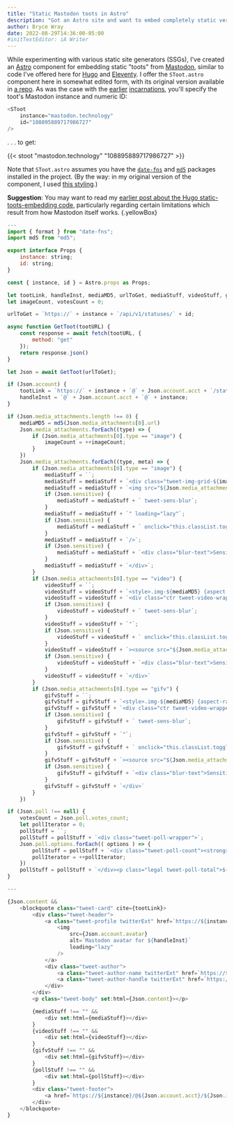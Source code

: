 ```yaml
---
title: "Static Mastodon toots in Astro"
description: "Got an Astro site and want to embed completely static versions of posts from the Fediverse? Check out this component."
author: Bryce Wray
date: 2022-08-29T14:36:00-05:00
#initTextEditor: iA Writer
---
```


While experimenting with various static site generators (SSGs), I've created an [Astro](https://astro.build) component for embedding static "toots" from [Mastodon](https://joinmastodon.org), similar to code I've offered here for [Hugo](https://gohugo.io) and [Eleventy](https://11ty.dev). I offer the `SToot.astro` component here in somewhat edited form, with its original version available in [a repo](https://github.com/brycewray/astro-site/blob/main/src/components/SToot.astro). As was the case with the [earlier](/posts/2022/06/static-mastodon-toots-hugo/) [incarnations](/posts/2022/08/static-embeds-eleventy/), you'll specify the toot's Mastodon instance and numeric ID:

```js
<SToot
	instance="mastodon.technology"
	id="108895889717986727"
/>
```

. . . to get:

{{< stoot "mastodon.technology" "108895889717986727" >}}

Note that `SToot.astro` assumes you have the [`date-fns`](https://github.com/date-fns/date-fns) and [`md5`](https://github.com/pvorb/node-md5) packages installed in the project. (By the way: in my original version of the component, I used [this styling](https://github.com/brycewray/astro-site/blob/main/src/styles/Twitter.scss).)

**Suggestion**: You may want to read my [earlier post about the Hugo static-toots-embedding code](/posts/2022/06/static-mastodon-toots-hugo/), particularly regarding certain limitations which result from how Mastodon itself works.
{.yellowBox}

```js
---
import { format } from "date-fns";
import md5 from "md5";

export interface Props {
	instance: string;
	id: string;
}

const { instance, id } = Astro.props as Props;

let tootLink, handleInst, mediaMD5, urlToGet, mediaStuff, videoStuff, gifvStuff, pollStuff = '';
let imageCount, votesCount = 0;

urlToGet = `https://` + instance + `/api/v1/statuses/` + id;

async function GetToot(tootURL) {
	const response = await fetch(tootURL, {
		method: "get"
	});
	return response.json()
}

let Json = await GetToot(urlToGet);

if (Json.account) {
	tootLink = `https://` + instance + `@` + Json.account.acct + `/status/` + id;
	handleInst = `@` + Json.account.acct + `@` + instance;
}

if (Json.media_attachments.length !== 0) {
	mediaMD5 = md5(Json.media_attachments[0].url)
	Json.media_attachments.forEach((type) => {
		if (Json.media_attachments[0].type == "image") {
			imageCount = ++imageCount;
		}
	})
	Json.media_attachments.forEach((type, meta) => {
		if (Json.media_attachments[0].type == "image") {
			mediaStuff = ``;
			mediaStuff = mediaStuff + `<div class="tweet-img-grid-${imageCount}"><style>.img-${mediaMD5} {aspect-ratio: ${Json.media_attachments[0].meta.original.width} / ${Json.media_attachments[0].meta.original.height}}</style>`;
			mediaStuff = mediaStuff + `<img src="${Json.media_attachments[0].url}" alt="Image ${Json.media_attachments[0].id} from toot ${id} on ${instance}" class="tweet-media-img img-${mediaMD5}`;
			if (Json.sensitive) {
				mediaStuff = mediaStuff + ` tweet-sens-blur`;
			}
			mediaStuff = mediaStuff + `" loading="lazy"`;
			if (Json.sensitive) {
				mediaStuff = mediaStuff + ` onclick="this.classList.toggle('tweet-sens-blur-no')"`;
			}
			mediaStuff = mediaStuff + `/>`;
			if (Json.sensitive) {
				mediaStuff = mediaStuff + `<div class="blur-text">Sensitive content<br />(flagged&nbsp;at&nbsp;origin)</div>`;
			}
			mediaStuff = mediaStuff + `</div>`;
		}
		if (Json.media_attachments[0].type == "video") {
			videoStuff = ``;
			videoStuff = videoStuff + `<style>.img-${mediaMD5} {aspect-ratio: ${Json.media_attachments[0].meta.original.width} / ${Json.media_attachments[0].meta.original.height}}</style>`;
			videoStuff = videoStuff + `<div class="ctr tweet-video-wrapper"><video muted playsinline controls class="ctr tweet-media-img img-${mediaMD5}`;
			if (Json.sensitive) {
				videoStuff = videoStuff + ` tweet-sens-blur`;
			}
			videoStuff = videoStuff + `"`;
			if (Json.sensitive) {
				videoStuff = videoStuff + ` onclick="this.classList.toggle('tweet-sens-blur-no')"`;
			}
			videoStuff = videoStuff + `><source src="${Json.media_attachments[0].url}"><p class="legal ctr">(Your browser doesn&rsquo;t support the <code>video</code> tag.)</p></video>`;
			if (Json.sensitive) {
				videoStuff = videoStuff + `<div class="blur-text">Sensitive content<br />(flagged&nbsp;at&nbsp;origin)</div>`;
			}
			videoStuff = videoStuff + `</div>`
		}
		if (Json.media_attachments[0].type == "gifv") {
			gifvStuff = ``;
			gifvStuff = gifvStuff + `<style>.img-${mediaMD5} {aspect-ratio: ${Json.media_attachments[0].meta.original.width} / ${Json.media_attachments[0].meta.original.height}}</style>`;
			gifvStuff = gifvStuff + `<div class="ctr tweet-video-wrapper"><video loop autoplay muted playsinline controls controlslist="nofullscreen" class="ctr tweet-media-img img-${mediaMD5}`;
			if (Json.sensitive) {
				gifvStuff = gifvStuff + ` tweet-sens-blur`;
			}
			gifvStuff = gifvStuff + `"`;
			if (Json.sensitive) {
				gifvStuff = gifvStuff + ` onclick="this.classList.toggle('tweet-sens-blur-no')"`;
			}
			gifvStuff = gifvStuff + `><source src="${Json.media_attachments[0].url}"><p class="legal ctr">(Your browser doesn&rsquo;t support the <code>video</code> tag.)</p></video>`;
			if (Json.sensitive) {
				gifvStuff = gifvStuff + `<div class="blur-text">Sensitive content<br />(flagged&nbsp;at&nbsp;origin)</div>`;
			}
			gifvStuff = gifvStuff + `</div>`
		}
	})

if (Json.poll !== null) {
	votesCount = Json.poll.votes_count;
	let pollIterator = 0;
	pollStuff = ``;
	pollStuff = pollStuff + `<div class="tweet-poll-wrapper">`;
	Json.poll.options.forEach(( options ) => {
		pollStuff = pollStuff + `<div class="tweet-poll-count"><strong>${((Json.poll.options[pollIterator].votes_count)/(votesCount)).toLocaleString("en", {style: "percent", minimumFractionDigits: 1, maximumFractionDigits: 1})}</strong></div><div class="tweet-poll-meter"><meter id="vote-count" max="${votesCount}" value=${Json.poll.options[pollIterator].votes_count}></meter></div><div class="tweet-poll-title">${Json.poll.options[pollIterator].title}</div>`;
		pollIterator = ++pollIterator;
	})
	pollStuff = pollStuff + `</div><p class="legal tweet-poll-total">${votesCount} votes</p>`;
}

---

{Json.content &&
	<blockquote class="tweet-card" cite={tootLink}>
		<div class="tweet-header">
			<a class="tweet-profile twitterExt" href=`https://${instance}/@${Json.account.acct}` rel="noopener">
				<img
					src={Json.account.avatar}
					alt=`Mastodon avatar for ${handleInst}`
					loading="lazy"
				/>
			</a>
			<div class="tweet-author">
				<a class="tweet-author-name twitterExt" href=`https://${instance}/@${Json.account.acct}` rel="noopener">{Json.account.display_name}</a>
				<a class="tweet-author-handle twitterExt" href=`https://${instance}/@${Json.account.acct}` rel="noopener">{handleInst}</a>
			</div>
		</div>
		<p class="tweet-body" set:html={Json.content}></p>

		{mediaStuff !== "" &&
			<div set:html={mediaStuff}></div>
		}
		{videoStuff !== "" &&
			<div set:html={videoStuff}></div>
		}
		{gifvStuff !== "" &&
			<div set:html={gifvStuff}></div>
		}
		{pollStuff !== "" &&
			<div set:html={pollStuff}></div>
		}
		<div class="tweet-footer">
			<a href=`https://${instance}/@${Json.account.acct}/${Json.id}` class="tweet-date twitterExt" rel="noopener">{format(new Date(Json.created_at), "MMMM d, yyyy • h:mm aa")}</a>&nbsp;<span class="legal">(UTC)</span>
		</div>
	</blockquote>
}
```
